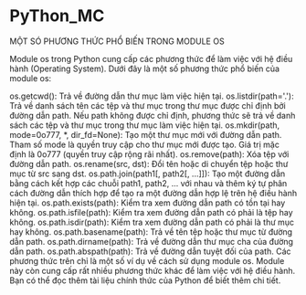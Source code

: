 # PyThon_MC


MỘT SÓ PHƯƠNG THỨC PHỔ BIẾN TRONG MODULE OS

Module os trong Python cung cấp các phương thức để làm việc với hệ điều hành (Operating System). Dưới đây là một số phương thức phổ biến của module os:

os.getcwd(): Trả về đường dẫn thư mục làm việc hiện tại.
os.listdir(path='.'): Trả về danh sách tên các tệp và thư mục trong thư mục được chỉ định bởi đường dẫn path. Nếu path không được chỉ định, phương thức sẽ trả về danh sách các tệp và thư mục trong thư mục làm việc hiện tại.
os.mkdir(path, mode=0o777, *, dir_fd=None): Tạo một thư mục mới với đường dẫn path. Tham số mode là quyền truy cập cho thư mục mới được tạo. Giá trị mặc định là 0o777 (quyền truy cập rộng rãi nhất).
os.remove(path): Xóa tệp với đường dẫn path.
os.rename(src, dst): Đổi tên hoặc di chuyển tệp hoặc thư mục từ src sang dst.
os.path.join(path1[, path2[, ...]]): Tạo một đường dẫn bằng cách kết hợp các chuỗi path1, path2, ... với nhau và thêm ký tự phân cách đường dẫn thích hợp để tạo ra một đường dẫn hợp lệ trên hệ điều hành hiện tại.
os.path.exists(path): Kiểm tra xem đường dẫn path có tồn tại hay không.
os.path.isfile(path): Kiểm tra xem đường dẫn path có phải là tệp hay không.
os.path.isdir(path): Kiểm tra xem đường dẫn path có phải là thư mục hay không.
os.path.basename(path): Trả về tên tệp hoặc thư mục từ đường dẫn path.
os.path.dirname(path): Trả về đường dẫn thư mục cha của đường dẫn path.
os.path.abspath(path): Trả về đường dẫn tuyệt đối của path.
Các phương thức trên chỉ là một số ví dụ về cách sử dụng module os. Module này còn cung cấp rất nhiều phương thức khác để làm việc với hệ điều hành. Bạn có thể đọc thêm tài liệu chính thức của Python để biết thêm chi tiết.

